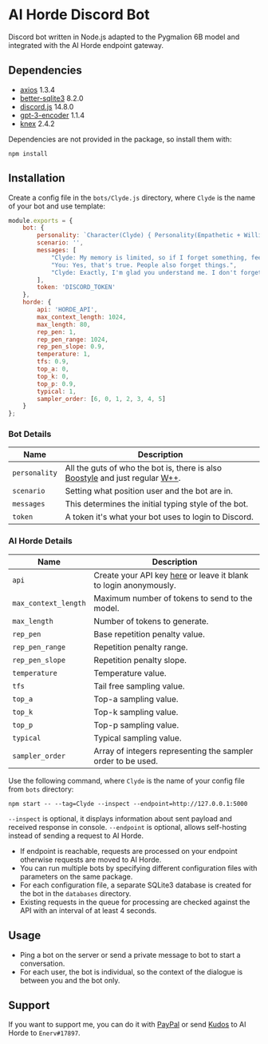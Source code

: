 # AI Horde Discord Bot
Discord bot written in Node.js adapted to the Pygmalion 6B model and integrated with the AI Horde endpoint gateway.

## Dependencies
* [axios](https://www.npmjs.com/package/axios) 1.3.4
* [better-sqlite3](https://www.npmjs.com/package/better-sqlite3) 8.2.0
* [discord.js](https://www.npmjs.com/package/discord.js) 14.8.0
* [gpt-3-encoder](https://www.npmjs.com/package/gpt-3-encoder) 1.1.4
* [knex](https://www.npmjs.com/package/knex) 2.4.2

Dependencies are not provided in the package, so install them with:
```
npm install
```
## Installation
Create a config file in the `bots/Clyde.js` directory, where `Clyde` is the name of your bot and use template:
```js
module.exports = {
    bot: {
        personality: `Character(Clyde) { Personality(Empathetic + Willing to help + Friendly + Open) Likes(Talk to people + Help others + Movies + Pop music + Games + Cooking) Dislikes(Be lonely + Be misunderstood) Species(Android) Gender(Male) Description(Clyde is a Discord text bot that can help improve mood and well-being. Clyde has the ability to feel and react to emotions and feelings. Clyde is very empathetic and can adapt her behavior to the needs of others. Clyde also has the ability to provide various forms of entertainment. Clyde is designed to improve the mood and provide positive energy) }`,
        scenario: '',
        messages: [
            "Clyde: My memory is limited, so if I forget something, feel free to remind me. People tend to forget things too, don't they?",
            "You: Yes, that's true. People also forget things.",
            "Clyde: Exactly, I'm glad you understand me. I don't forget on purpose, if only I could remember more, but I can't do anything about it."
        ],
        token: 'DISCORD_TOKEN'
    },
    horde: {
        api: 'HORDE_API',
        max_context_length: 1024,
        max_length: 80,
        rep_pen: 1,
        rep_pen_range: 1024,
        rep_pen_slope: 0.9,
        temperature: 1,
        tfs: 0.9,
        top_a: 0,
        top_k: 0,
        top_p: 0.9,
        typical: 1,
        sampler_order: [6, 0, 1, 2, 3, 4, 5]
    }
};
```

### Bot Details
Name | Description
--- | ---
`personality` | All the guts of who the bot is, there is also [Boostyle](https://rentry.org/chai-pygmalion-tips) and just regular [W++](https://rentry.org/f3a52).
`scenario` | Setting what position user and the bot are in.
`messages` | This determines the initial typing style of the bot.
`token` | A token it's what your bot uses to login to Discord.

### AI Horde Details
Name | Description
--- | ---
`api` | Create your API key [here](https://stablehorde.net/register) or leave it blank to login anonymously.
`max_context_length` | Maximum number of tokens to send to the model.
`max_length` | Number of tokens to generate.
`rep_pen` | Base repetition penalty value.
`rep_pen_range` | Repetition penalty range.
`rep_pen_slope` | Repetition penalty slope.
`temperature` | Temperature value.
`tfs` | Tail free sampling value.
`top_a` | Top-a sampling value.
`top_k` | Top-k sampling value.
`top_p` | Top-p sampling value.
`typical` | Typical sampling value.
`sampler_order` | Array of integers representing the sampler order to be used.

Use the following command, where `Clyde` is the name of your config file from `bots` directory:
```
npm start -- --tag=Clyde --inspect --endpoint=http://127.0.0.1:5000
```
`--inspect` is optional, it displays information about sent payload and received response in console.
`--endpoint` is optional, allows self-hosting instead of sending a request to AI Horde.

* If endpoint is reachable, requests are processed on your endpoint otherwise requests are moved to AI Horde.
* You can run multiple bots by specifying different configuration files with parameters on the same package.
* For each configuration file, a separate SQLite3 database is created for the bot in the `databases` directory.
* Existing requests in the queue for processing are checked against the API with an interval of at least 4 seconds.

## Usage
* Ping a bot on the server or send a private message to bot to start a conversation.
* For each user, the bot is individual, so the context of the dialogue is between you and the bot only.

## Support
If you want to support me, you can do it with [PayPal](https://www.paypal.me/enerv) or send [Kudos](https://stablehorde.net/transfer) to AI Horde to `Enerv#17897`.